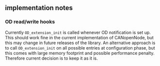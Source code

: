 ## implementation notes

### OD read/write hooks
Currently `OD_extension_init` is called whenever OD notification is set up. This should work fine in the current implementation of CANopenNode, but this may change in future releases of the library. An alternative approach is to call `OD_extension_init` on all possible entries at configuration phase, but this comes with large memory footprint and possible performance penalty. Therefore current decision is to keep it as it is.
